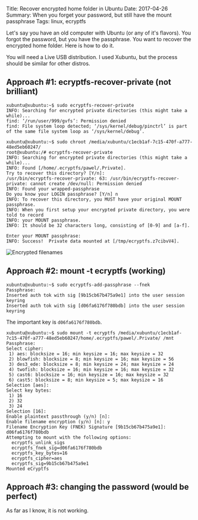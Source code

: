 Title: Recover encrypted home folder in Ubuntu
Date: 2017-04-26
Summary: When you forget your password, but still have the mount passphrase
Tags: linux, ecryptfs

Let's say you have an old computer with Ubuntu (or any of it's flavors).
You forgot the password, but you have the passphrase.
You want to recover the encrypted home folder. Here is how to do it.

You will need a Live USB distribution. I used Xubuntu, but the process should be
similar for other distros.

## Approach #1: ecryptfs-recover-private (not brilliant)

```text
xubuntu@xubuntu:~$ sudo ecryptfs-recover-private
INFO: Searching for encrypted private directories (this might take a while)...
find: ‘/run/user/999/gvfs’: Permission denied
find: File system loop detected; ‘/sys/kernel/debug/pinctrl’ is part of the same file system loop as ‘/sys/kernel/debug’.
```

```text
xubuntu@xubuntu:~$ sudo chroot /media/xubuntu/c1ecb1af-7c15-470f-a777-48ed5eb60247/
root@xubuntu:/# ecryptfs-recover-private 
INFO: Searching for encrypted private directories (this might take a while)...
INFO: Found [/home/.ecryptfs/pawel/.Private].
Try to recover this directory? [Y/n]:
/usr/bin/ecryptfs-recover-private: 63: /usr/bin/ecryptfs-recover-private: cannot create /dev/null: Permission denied
INFO: Found your wrapped-passphrase
Do you know your LOGIN passphrase? [Y/n] n
INFO: To recover this directory, you MUST have your original MOUNT passphrase.
INFO: When you first setup your encrypted private directory, you were told to record
INFO: your MOUNT passphrase.
INFO: It should be 32 characters long, consisting of [0-9] and [a-f].

Enter your MOUNT passphrase:
INFO: Success!  Private data mounted at [/tmp/ecryptfs.z7cibvV4].
```

![Encrypted filenames]({filename}/images/ecryptfs-encrypted-filenames.png)



## Approach #2: mount -t ecryptfs (working)

```text
xubuntu@xubuntu:~$ sudo ecryptfs-add-passphrase --fnek
Passphrase: 
Inserted auth tok with sig [9b15cb67b475a9e1] into the user session keyring
Inserted auth tok with sig [d06fa6176f780bdb] into the user session keyring
```

The important key is `d06fa6176f780bdb`.

```text
xubuntu@xubuntu:~$ sudo mount -t ecryptfs /media/xubuntu/c1ecb1af-7c15-470f-a777-48ed5eb60247/home/.ecryptfs/pawel/.Private/ /mnt
Passphrase: 
Select cipher: 
 1) aes: blocksize = 16; min keysize = 16; max keysize = 32
 2) blowfish: blocksize = 8; min keysize = 16; max keysize = 56
 3) des3_ede: blocksize = 8; min keysize = 24; max keysize = 24
 4) twofish: blocksize = 16; min keysize = 16; max keysize = 32
 5) cast6: blocksize = 16; min keysize = 16; max keysize = 32
 6) cast5: blocksize = 8; min keysize = 5; max keysize = 16
Selection [aes]: 
Select key bytes: 
 1) 16
 2) 32
 3) 24
Selection [16]: 
Enable plaintext passthrough (y/n) [n]: 
Enable filename encryption (y/n) [n]: y
Filename Encryption Key (FNEK) Signature [9b15cb67b475a9e1]: d06fa6176f780bdb
Attempting to mount with the following options:
  ecryptfs_unlink_sigs
  ecryptfs_fnek_sig=d06fa6176f780bdb
  ecryptfs_key_bytes=16
  ecryptfs_cipher=aes
  ecryptfs_sig=9b15cb67b475a9e1
Mounted eCryptfs
```

## Approach #3: changing the password (would be perfect)

As far as I know, it is not working.
